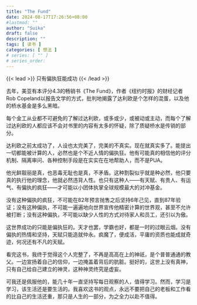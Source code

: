 ```yaml
---
title: "The Fund"
date: 2024-08-17T17:26:56+08:00
#lastmod: ""
author: "Suika"
draft: false
description: ""
tags: [ 读书 ]
categories: [ 想法 ]
# series: [ "" ]
# series_order: 
---
```


{{< lead >}}
只有偏执狂能成功
{{< /lead >}}

去年，美亚有本评分4.3的畅销书《The Fund》，作者《纽约时报》的财经记者Rob Copeland以报告文学的方式，批判地揭露了达利欧是个怎样的混蛋，以及他的桥水基金是多么黑暗。  

每个金工从业都不可避免的了解过达利欧，或多或少，或被动或主动，而每个了解过达利欧的人都应该不会对书里的内容有太多的怀疑，除了质疑桥水是传销的部分。  

达利欧之前太成功了，人设也太完美了，完美的不真实。现在就真实多了。能提出一切都能被计算的人，必然也是个不近人情的偏执狂。他有可能真的相信他的评分机制、隔离审问、各种控制手段是在实实在在地帮助人，而不是PUA。  

他光鲜靓丽是真，也恶毒无耻也是真，不矛盾。这种割裂似乎就是种必然，他只要真的执行他的理念，他就必然违背人性。也只有这种人——有天赋、有贵人、有运气、有偏执的疯狂——才可能以小团体执掌全球规模最大的对冲基金。  

没有这种偏执的疯狂，不可能在82年预言抛售之后坚持6年己见，直到87年验证；没有这种偏执，不可能一遍遍地向世界宣传他精密计算的世界观，甚至不允许被打断；没有这种偏执，不可能以缺少人性的方式对待家人和员工，还引以为傲。  

这世界成功的只能是偏执狂的。天才也罢，学霸也好，都是一时的过眼云烟。没有偏执的热情和坚持，天赋只能造就仲永。疯魔了，便成活，平庸的资质也能成就奇迹，何况还有不凡的天赋。   

看完这书，我终于觉得这个人完整了，不再是高高在上的神祇，是个普普通通的教父。一边宣扬着自己的信仰，一边掩盖着背后的肮脏。挺好的，这世上没有真神，只有自己给自己建立的神灵，这种神灵终究是虚妄。  

可我还是佩服他的，能几十年一直坚持写每日观察的人，值得学习。然而，学习是学习，该生活还是要生活的。我喜欢这书的观点，永远不要把自己的老板和工作看的比自己的生活还重，那只是人生的一部分，为之全力以赴不值得。